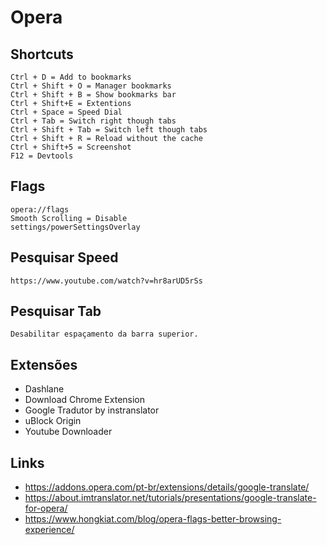 # Opera

## Shortcuts
```
Ctrl + D = Add to bookmarks
Ctrl + Shift + O = Manager bookmarks
Ctrl + Shift + B = Show bookmarks bar
Ctrl + Shift+E = Extentions
Ctrl + Space = Speed Dial
Ctrl + Tab = Switch right though tabs
Ctrl + Shift + Tab = Switch left though tabs
Ctrl + Shift + R = Reload without the cache
Ctrl + Shift+5 = Screenshot
F12 = Devtools
```

## Flags
```
opera://flags
Smooth Scrolling = Disable
settings/powerSettingsOverlay
```

## Pesquisar Speed
```
https://www.youtube.com/watch?v=hr8arUD5rSs
```

## Pesquisar Tab
```
Desabilitar espaçamento da barra superior.
```

## Extensões
- Dashlane
- Download Chrome Extension
- Google Tradutor by instranslator
- uBlock Origin
- Youtube Downloader

## Links
- https://addons.opera.com/pt-br/extensions/details/google-translate/
- https://about.imtranslator.net/tutorials/presentations/google-translate-for-opera/
- https://www.hongkiat.com/blog/opera-flags-better-browsing-experience/